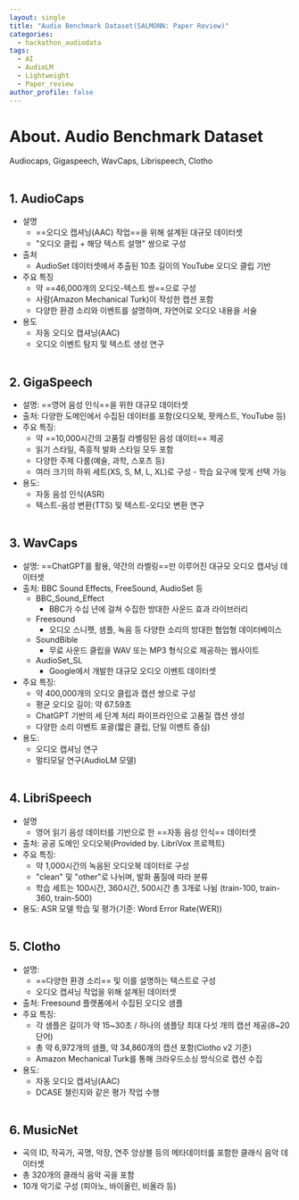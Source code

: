 ```yaml
---
layout: single
title: "Audio Benchmark Dataset(SALMONN: Paper Review)"
categories:
  - hackathon_audiodata
tags:
  - AI
  - AudioLM
  - Lightweight
  - Paper_review
author_profile: false
---
```


# About. Audio Benchmark Dataset
Audiocaps, Gigaspeech, WavCaps, Librispeech, Clotho<br><br>

## 1. AudioCaps
- 설명
	- ==오디오 캡셔닝(AAC) 작업==을 위해 설계된 대규모 데이터셋
	- "오디오 클립 + 해당 텍스트 설명" 쌍으로 구성
- 출처
	- AudioSet 데이터셋에서 추출된 10초 길이의 YouTube 오디오 클립 기반
- 주요 특징
	- 약 ==46,000개의 오디오-텍스트 쌍==으로 구성
	- 사람(Amazon Mechanical Turk)이 작성한 캡션 포함
	- 다양한 환경 소리와 이벤트를 설명하며, 자연어로 오디오 내용을 서술
- 용도
	- 자동 오디오 캡셔닝(AAC)
	- 오디오 이벤트 탐지 및 텍스트 생성 연구<br><br>

## 2. GigaSpeech
- 설명: ==영어 음성 인식==을 위한 대규모 데이터셋
- 출처: 다양한 도메인에서 수집된 데이터를 포함(오디오북, 팟캐스트, YouTube 등)
- 주요 특징:
	- 약 ==10,000시간의 고품질 라벨링된 음성 데이터== 제공
	- 읽기 스타일, 즉흥적 발화 스타일 모두 포함
	- 다양한 주제 다룸(예술, 과학, 스포츠 등)
	- 여러 크기의 하위 세트(XS, S, M, L, XL)로 구성 - 학습 요구에 맞게 선택 가능
- 용도:
	- 자동 음성 인식(ASR)
	- 텍스트-음성 변환(TTS) 및 텍스트-오디오 변환 연구<br><br>

## 3. WavCaps
- 설명: ==ChatGPT를 활용, 약간의 라벨링==만 이루어진 대규모 오디오 캡셔닝 데이터셋
- 출처: BBC Sound Effects, FreeSound, AudioSet 등
	- BBC_Sound_Effect
		- BBC가 수십 년에 걸쳐 수집한 방대한 사운드 효과 라이브러리
	- Freesound
		- 오디오 스니펫, 샘플, 녹음 등 다양한 소리의 방대한 협업형 데이터베이스
	- SoundBible
		- 무료 사운드 클립을 WAV 또는 MP3 형식으로 제공하는 웹사이트
	- AudioSet_SL
		- Google에서 개발한 대규모 오디오 이벤트 데이터셋
- 주요 특징:
	- 약 400,000개의 오디오 클립과 캡션 쌍으로 구성
	- 평균 오디오 길이: 약 67.59초
	- ChatGPT 기반의 세 단계 처리 파이프라인으로 고품질 캡션 생성
	- 다양한 소리 이벤트 포괄(짧은 클립, 단일 이벤트 중심)
- 용도:
	- 오디오 캡셔닝 연구
	- 멀티모달 연구(AudioLM 모델)<br><br>

## 4. LibriSpeech
- 설명
	- 영어 읽기 음성 데이터를 기반으로 한 ==자동 음성 인식== 데이터셋
- 출처: 공공 도메인 오디오북(Provided by. LibriVox 프로젝트)
- 주요 특징:
	- 약 1,000시간의 녹음된 오디오북 데이터로 구성
	- "clean" 및 "other"로 나뉘며, 발화 품질에 따라 분류
	- 학습 세트는 100시간, 360시간, 500시간 총 3개로 나뉨 (train-100, train-360, train-500)
- 용도: ASR 모델 학습 및 평가(기준: Word Error Rate(WER))<br><br>

## 5. Clotho
- 설명: 
	- ==다양한 환경 소리== 및 이를 설명하는 텍스트로 구성
	- 오디오 캡셔닝 작업을 위해 설계된 데이터셋
- 출처: Freesound 플랫폼에서 수집된 오디오 샘플
- 주요 특징:
	- 각 샘플은 길이가 약 15~30초 / 하나의 샘플당 최대 다섯 개의 캡션 제공(8~20단어)
	- 총 약 6,972개의 샘플, 약 34,860개의 캡션 포함(Clotho v2 기준)
	- Amazon Mechanical Turk를 통해 크라우드소싱 방식으로 캡션 수집
- 용도:
	- 자동 오디오 캡셔닝(AAC)
	- DCASE 챌린지와 같은 평가 작업 수행<br><br>

## 6. MusicNet
- 곡의 ID, 작곡가, 곡명, 악장, 연주 앙상블 등의 메타데이터를 포함한 클래식 음악 데이터셋
- 총 320개의 클래식 음악 곡을 포함
- 10개 악기로 구성 (피아노, 바이올린, 비올라 등)

